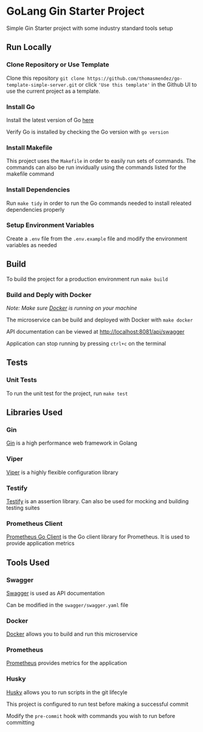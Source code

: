 # GoLang Gin Starter Project

Simple Gin Starter project with some industry standard tools setup

## Run Locally

### Clone Repository or Use Template

Clone this repository `git clone https://github.com/thomasmendez/go-template-simple-server.git` or click `'Use this template'` in the Github UI to use the current project as a template.

### Install Go

Install the latest version of Go [here](https://go.dev/doc/install)

Verify Go is installed by checking the Go version with `go version`

### Install Makefile

This project uses the `Makefile` in order to easily run sets of commands. The commands can also be run invidually using the commands listed for the makefile command

### Install Dependencies

Run `make tidy` in order to run the Go commands needed to install releated dependencies properly

### Setup Environment Variables

Create a `.env` file from the `.env.example` file and modify the environment variables as needed

## Build

To build the project for a production environment run `make build`

### Build and Deply with Docker

*Note: Make sure [Docker](https://www.docker.com/) is running on your machine*

The microservice can be build and deployed with Docker with `make docker`

API documentation can be viewed at [http://localhost:8081/api/swagger](http://localhost:8081/api/swagger)

Application can stop running by pressing `ctrl+c` on the terminal

## Tests

### Unit Tests

To run the unit test for the project, run `make test`

## Libraries Used

### Gin

[Gin](https://github.com/gin-gonic/gin) is a high performance web framework in Golang

### Viper

[Viper](https://github.com/spf13/viper) is a highly flexible configuration library

### Testify

[Testify](https://github.com/stretchr/testify) is an assertion library. Can also be used for mocking and building testing suites

### Prometheus Client

[Prometheus Go Client](github.com/prometheus/client_golang) is the Go client library for Prometheus. It is used to provide application metrics

## Tools Used

### Swagger

[Swagger](https://swagger.io/) is used as API documentation

Can be modified in the `swagger/swagger.yaml` file

### Docker

[Docker](https://www.docker.com/) allows you to build and run this microservice

### Prometheus

[Prometheus](https://prometheus.io/) provides metrics for the application

### Husky

[Husky](https://github.com/automation-co/husky) allows you to run scripts in the git lifecyle

This project is configured to run test before making a successful commit

Modify the `pre-commit` hook with commands you wish to run before committing
